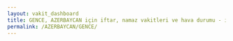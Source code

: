 ```yaml
---
layout: vakit_dashboard
title: GENCE, AZERBAYCAN için iftar, namaz vakitleri ve hava durumu - ilçe/eyalet seç
permalink: /AZERBAYCAN/GENCE/
---
```


<script type="text/javascript">
  var GLOBAL_COUNTRY = 'AZERBAYCAN';
  var GLOBAL_CITY = 'GENCE';
  var GLOBAL_STATE = '';
  var lat = 72;
  var lon = 21;
</script>

